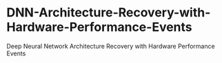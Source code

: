 # DNN-Architecture-Recovery-with-Hardware-Performance-Events
Deep Neural Network Architecture Recovery with Hardware Performance Events
